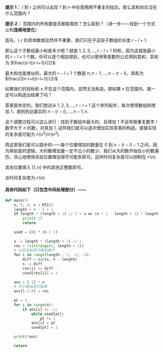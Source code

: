 **提示 1：** $l$ 到 $r$ 之间可以出现 $1$ 到 $n$ 中任意两两不重复的组合。那么其和的应当在什么范围内？

**提示 2：** 范围内的所有数是否都能取到？怎么取到？（进一步——找到一个方式让和**连续地变化**）

首先，$l,r$ 的具体数值显然并不重要，我们只在乎这段子数组的长度 $r-l+1$.

那么这个子数组最小和是多少呢？就是 $1,2,3,...,r-l+1$ 的和，因为这就是最小的 $r-l+1$ 个数。你可以逐个相加得到，也可以使用等差数列公式得到其和，其和为 $\frac{(r-l)(r-l+1)}{2}$.

最大和也是类似的，最大的 $r-l+1$ 个数是 $n,n-1,...,n-(r-l)$，其和为 $\frac{(2n-r+l)(r-l+1)}{2}$.

如果我们的目标和 $s$ 不在这个范围内，显然无法构造。那如果 $s$ 在范围内，就一定可以构造出结果了吗？

答案是肯定的。我们尝试从 $1,2,3,...,r-l+1$ 这个序列起步，每次使得数组和增加 $1$，直到到达最后的 $n-(r-l),...,n-1,n$.

这个调整过程可以这么进行：找到子数组中最大的、且增加 $1$ 不会导致重复数字 / 数字大于 $n$ 的数，对其加 $1$. 这样我们就可以逐次增加实现答案的构造。直接实现的复杂度可能为 $\mathcal{O}(n^2)/\mathcal{O}(n^3)$.

而这里我们是可以跳步的——每个位置增加的数量在 $0$ 到 $n-(r-l)-1$ 之间，因为用前面的逻辑，大的数增加量一定不比小的数少，我们从大的数开始往小的数遍历，贪心地使得目前位置增加得尽可能多即可。这样时间复杂度可以控制在 $\mathcal{O}(n)$.

其余位置填入 $[1,n]$ 中的其他正整数即可。

总时间复杂度为 $\mathcal{O}(n)$.

#### 具体代码如下（只包含中间处理部分）——

```Python []
def main():
    n, l, r, s = MII()
    length = r - l + 1
    if length * (length + 1) // 2 > s or (n * 2 - length + 1) * length // 2 < s:
        print(-1)
        return
    
    used = [0] * (n + 1)
    
    s -= length * (length + 1) // 2
    res = list(range(1, length + 1))
    # 从后往前进行增加操作
    for i in range(length - 1, -1, -1):
        diff = min(s, n - length)
        s -= diff
        res[i] += diff
        used[res[i]] = 1
    
    ans = [-1] * n
    # 对子数组进行赋值
    ans[l-1:r] = res
    
    pt = 1
    for i in range(n):
        if ans[i] == -1:
            while used[pt]:
                pt += 1
            ans[i] = pt
            used[pt] = 1
    
    print(*ans)
    
    return
```